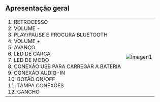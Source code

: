 ## Apresentação geral

|  |  |
|:-------|:-------|
|1.	RETROCESSO <br> 2. VOLUME - <br> 3. PLAY/PAUSE E PROCURA BLUETOOTH <br> 4.  VOLUME + <br> 5. AVANÇO <br> 6.	LED DE CARGA <br> 7. LED DE MODO <br> 8. CONEXÃO USB PARA CARREGAR A BATERIA <br> 9. CONEXÃO AUDIO-IN <br> 10. BOTÃO ON/OFF <br>11. TAMPA CONEXÕES <br> 12. GANCHO <br>	 |![Imagen1](http://static.energysistem.com/images/manuals/42174/554102d1f1f5c.jpg)|

